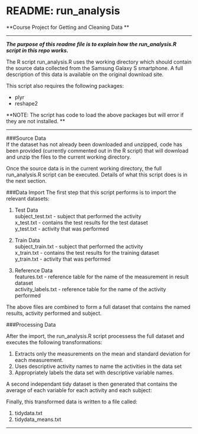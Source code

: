 README: run_analysis
===========
**Course Project for Getting and  Cleaning Data **

----

***The purpose of this readme file is to explain how the run_analysis.R script in this repo works.***  

The R script run_analysis.R  uses the working directory which should contain the source data collected from the Samsung Galaxy S smartphone.  A full description of this data is available on the original download site.  

This script also requires the following packages:

- plyr
- reshape2 

**NOTE: The script has code to load the above packages but will error if they are not installed.  **

-----

###Source Data  
If the dataset has not already been downloaded and unzipped, code has been provided (currently commented out in the R script) that will download and unzip the files to the current working directory.

Once the source data is in the current working directory, the full run_analysis.R script can be executed.  Details of what this script does is in the next section.    

###Data Import
The first step that this script performs is to import the relevant datasets:
  
1. Test Data  
  subject_test.txt -  subject that performed the activity   
  x_test.txt - contains the test results for the test dataset  
  y_test.txt - activity that was performed   
  
2. Train Data  
  subject_train.txt - subject that performed the activity  
  x_train.txt - contains the test results for the training dataset   
  y_train.txt - activity that was performed     
  
3. Reference Data  
  features.txt - reference table for the name of the measurement in result dataset   
  activity_labels.txt - reference table for the name of the activity performed 


The above files are combined to form a full dataset that contains the named results, activity performed and subject. 

###Processing Data

After the import, the run_analysis.R script processess the full dataset and executes the following transformations: 

1. Extracts only the measurements on the mean and standard deviation for each measurement. 
2. Uses descriptive activity names to name the activities in the data set
3. Appropriately labels the data set with descriptive variable names. 

A second independant tidy dataset is then generated that contains the average of each variable for each activity 
and each subject:
  
Finally, this transformed data is written to a file called:  

1. tidydata.txt 
2. tidydata_means.txt 

----
